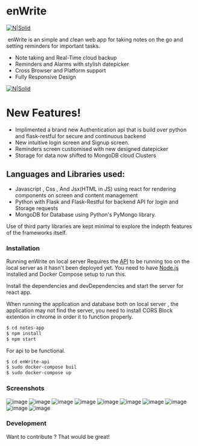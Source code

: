 # enWrite

[![N|Solid](https://res.cloudinary.com/dvmsk482x/image/upload/v1594390496/git_icon_1_lktwla.png)](https://srvraj311.github.io)

[![]()]()
enWrite is an simple and clean web app for taking notes on the go and setting reminders for important tasks.

- Note taking and Real-Time cloud backup
- Reminders and Alarms with stylish datepicker
- Cross Browser and Platform support
- Fully Responsive Design

[![N|Solid](https://res.cloudinary.com/dvmsk482x/image/upload/v1597972380/Screenshot_from_2020-08-21_06-42-38_ucwtyx.png)]()

# New Features!

- Implimented a brand new Authentication api that is build over python and flask-restful for secure and continuous backend
- New intuitive login screen and Signup screen.
- Reminders screen custiomised with new designed datepicker
- Storage for data now shifted to MongoDB cloud Clusters

## Languages and Libraries used:

- Javascript , Css , And Jsx(HTML in JS) using react for rendering components on screen and content management
- Python with Flask and Flask-Restful for backend API for login and Storage requests
- MongoDB for Database using Python's PyMongo library.

Use of third party libraries are kept minimal to explore the indepth features of the frameworks itself.


### Installation

Running enWrite on local server Requires the [API](https://github.com/srvraj311/enWrite-Authentication-api) to be running too on the local server as it hasn't been deployed yet.
You need to have [Node.js](https://nodejs.org/) installed and Docker Compose setup to run this.

Install the dependencies and devDependencies and start the server for react app.

When running the application and database both on local server , the application may not find the server, you need to install CORS Block extention in chrome in order it to function properly.

```sh
$ cd notes-app
$ npm install
$ npm start
```

For api to be functional.

```sh
$ cd enWrite-api
$ sudo docker-compose buil
$ sudo docker-compose up
```

### Screenshots
![image](https://res.cloudinary.com/dvmsk482x/image/upload/v1623922657/Screenshot_20210617_145917_p3tz9b.png)
![image](https://res.cloudinary.com/dvmsk482x/image/upload/v1623922749/Screenshot_20210617_145939_sopn7w.png)
![image](https://res.cloudinary.com/dvmsk482x/image/upload/v1623922749/Screenshot_20210617_150057_i2kvca.png)
![image](https://res.cloudinary.com/dvmsk482x/image/upload/v1623922657/Screenshot_20210617_150109_eienwc.png)
![image](https://res.cloudinary.com/dvmsk482x/image/upload/v1623922657/Screenshot_20210617_150120_tpjhcv.png)
![image](https://res.cloudinary.com/dvmsk482x/image/upload/v1623922656/Screenshot_20210617_150128_yrlgci.png)
![image](https://res.cloudinary.com/dvmsk482x/image/upload/v1623922656/Screenshot_20210617_150224_bh7t1o.png)
![image](https://res.cloudinary.com/dvmsk482x/image/upload/v1623922656/Screenshot_20210617_150428_bpifny.png)
![image](https://res.cloudinary.com/dvmsk482x/image/upload/v1623922656/Screenshot_20210617_150521_phma5o.png)
![image](https://res.cloudinary.com/dvmsk482x/image/upload/v1623922656/Screenshot_20210617_150532_rufjtx.png)

### Development

Want to contribute ? That would be great!
